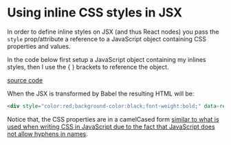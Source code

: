  # Using inline CSS styles in JSX

In order to define inline styles on JSX (and thus React nodes) you pass the `style` prop/attribute a reference to a JavaScript object containing CSS properties and values.

In the code below first setup a JavaScript object containing my inlines styles, then I use the { } brackets to reference the object. 

[source code](https://jsfiddle.net/4pw9w9h7/#tabs=js,result,html,resources)

When the JSX is transformed by Babel the resulting HTML will be:

```html
<div style="color:red;background-color:black;font-weight:bold;" data-reactid=".0">test</div>
```

Notice that, the CSS properties are in a camelCased form [similar to what is used when writing CSS in JavaScript due to the fact that JavaScript does not allow hyphens in names](https://developer.mozilla.org/en-US/docs/Web/CSS/CSS_Properties_Reference). 





